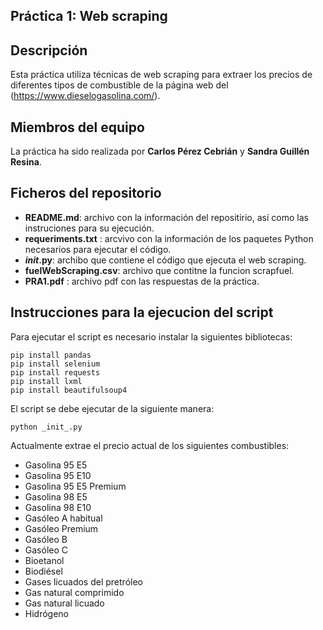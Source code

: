 ## Práctica 1: Web scraping
## Descripción

Esta práctica utiliza técnicas de web scraping para extraer los precios de diferentes tipos de combustible de la página web del (https://www.dieselogasolina.com/).

## Miembros del equipo

La práctica ha sido realizada por **Carlos Pérez Cebrián** y **Sandra Guillén Resina**.

## Ficheros del repositorio

* **README.md**: archivo con la información del repositirio, así como las instruciones para su ejecución.
* **requeriments.txt** : arcvivo con la información de los paquetes Python necesarios para ejecutar el código.
* **_init_.py**: archibo que contiene el código que ejecuta el web scraping.
* **fuelWebScraping.csv**: archivo que contitne la funcion scrapfuel.
* **PRA1.pdf** : archivo pdf con las respuestas de la práctica.

## Instrucciones para la ejecucion del script

Para ejecutar el script es necesario instalar la siguientes bibliotecas:

```
pip install pandas
pip install selenium
pip install requests
pip install lxml
pip install beautifulsoup4
```

El script se debe ejecutar de la siguiente manera:

```
python _init_.py 
```


Actualmente extrae el precio actual de los siguientes combustibles:

- Gasolina 95 E5
- Gasolina 95 E10
- Gasolina 95 E5 Premium
- Gasolina 98 E5
- Gasolina 98 E10
- Gasóleo A habitual
- Gasóleo Premium
- Gasóleo B
- Gasóleo C
- Bioetanol
- Biodiésel
- Gases licuados del pretróleo
- Gas natural comprimido
- Gas natural licuado
- Hidrógeno
